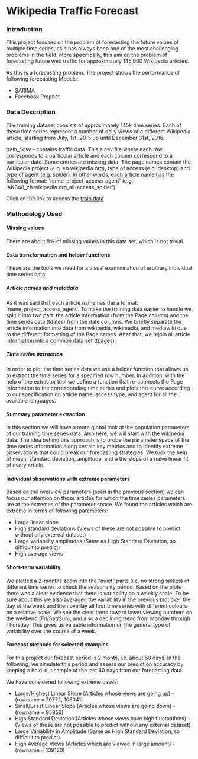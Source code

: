 # Wikipedia Traffic Forecast
### Introduction

This project focuses on the problem of forecasting the future values of multiple time series, as it has always been one of the most challenging problems in the field. More specifically, this aim on the problem of forecasting future web traffic for approximately 145,000 Wikipedia articles.

As this is a forecasting problem. The project shows the performance of following forecasting Models:
- SARIMA
- Facebook Prophet

### Data Description

The training dataset consists of approximately 145k time series. Each of these time series represent a number of daily views of a different Wikipedia article, starting from July, 1st, 2015 up until December 31st, 2016.

train_*.csv - contains traffic data. This a csv file where each row corresponds to a particular article and each column correspond to a particular date. Some entries are missing data. The page names contain the Wikipedia project (e.g. en.wikipedia.org), type of access (e.g. desktop) and type of agent (e.g. spider). In other words, each article name has the following format: 'name_project_access_agent' (e.g. 'AKB48_zh.wikipedia.org_all-access_spider').

Click on the link to access the [train data](https://drive.google.com/file/d/1tx_PNttgS-76EXMCSntWI1r4Rv1MLJfa/view?usp=sharing)

### Methodology Used
#### Missing values

There are about 8% of missing values in this data set, which is not trivial.

#### Data transformation and helper functions
These are the tools we need for a visual examinination of arbitrary individual time series data.

##### Article names and metadata
As it was said that each article name has the a format: 'name_project_access_agent'. To make the training data easier to handle we split it into two part: the article information (from the Page column) and the time series data (tdates) from the date columns. We briefly separate the article information into data from wikipedia, wikimedia, and mediawiki due to the different formatting of the Page names. After that, we rejoin all article information into a common data set (tpages).

##### Time series extraction
In order to plot the time series data we use a helper function that allows us to extract the time series for a specified row number. In addition, with the help of the extractor tool we define a function that re-connects the Page information to the corresponding time series and plots this curve according to our specification on article name, access type, and agent for all the available languages.

#### Summary parameter extraction
In this section we will have a more global look at the population parameters of our training time series data. Also here, we will start with the wikipedia data. The idea behind this approach is to probe the parameter space of the time series information along certain key metrics and to identify extreme observations that could break our forecasting strategies. We took the help of mean, standard deviation, amplitude, and a the slope of a naive linear fit of every article.

#### Individual observations with extreme parameters
Based on the overview parameters (seen in the previous section) we can focus our attention on those articles for which the time series parameters are at the extremes of the parameter space. We found the articles which are extreme in terms of following parameters:

- Large linear slope
- High standard deviations (Views of these are not possible to predict without any external dataset)
- Large variability amplitudes (Same as High Standard Deviation, so difficult to predict)
- High average views

#### Short-term variability
We plotted a 2-months zoom into the “quiet” parts (i.e. no strong spikes) of different time series to check the seasonality period. Based on the plots there was a clear evidence that there is variability on a weekly scale. To be sure about this we also averaged the variability in the previous plot over the day of the week and then overlay all four time series with different colours on a relative scale. We see the clear trend toward lower viewing numbers on the weekend (Fri/Sat/Sun), and also a declining trend from Monday through Thursday. This gives us valuable information on the general type of variability over the course of a week. 

#### Forecast methods for selected examples
For this project our forecast period is 2 monts, i.e. about 60 days. In the following, we simulate this period and assess our prediction accuracy by keeping a hold-out sample of the last 60 days from our forecasting data.

We have considered following extreme cases:

- Large/Highest Linear Slope (Articles whose views are going up) - (rowname = 70772, 108341)
- Small/Least Linear Slope (Articles whose views are going down) - (rowname = 95856)
- High Standard Deviation (Articles whose views have high fluctuations) - (Views of these are not possible to predict without any external dataset)
- Large Variability in Amplitude (Same as High Standard Deviation, so difficult to predict)
- High Average Views (Articles which are viewed in large amount) - (rowname = 139120)

